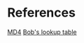 # References
[MD4](https://www.rfc-editor.org/rfc/rfc1320)
[Bob's lookup table](https://www.burtleburtle.net/bob/c/lookup3.c)
